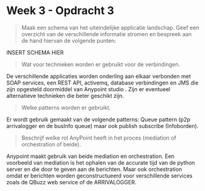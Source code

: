 # Week 3 - Opdracht 3

> Maak een schema van het uiteindelijke applicatie landschap. Geef een overzicht van de verschillende informatie stromen en bespreek aan de hand hiervan de volgende punten:

INSERT SCHEMA HIER

> Wat voor technieken worden er gebruikt voor de verbindingen.

De verschillende applicaties worden onderling aan elkaar verbonden met SOAP services, een REST API, activemq, database verbindingen en JMS die zijn opgesteld doormiddel van Anypoint studio .
Zijn er eventueel alternatieve technieken die beter geschikt zijn.

> Welke patterns worden er gebruikt.

Er wordt gebruik gemaakt van de volgende patterns: Queue pattern (p2p arrivalogger en de busInfo queue) maar ook publish subscribe (Infoborden).

> Beschrijf welke rol AnyPoint heeft in het proces (mediation of orchestration of beide).

Anypoint maakt gebruik van beide mediation en orchestration. Een voorbeeld van mediation is het ophalen van de accurate tijd van de python server en die door te geven aan de berichten. Maar ook orchestration omdat er berichten worden geconstructueerd voor verschillende services zoals de QBuzz web service of de ARRIVALOGGER.
